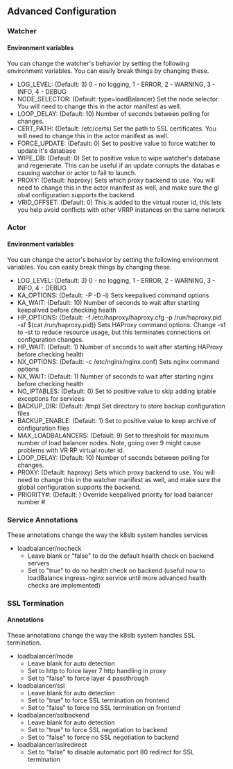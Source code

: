 ## Advanced Configuration

### Watcher

#### Environment variables
You can change the watcher's behavior by setting the following environment variables.  You can easily break things by changing these.

* LOG_LEVEL: (Default: 3) 0 - no logging, 1 - ERROR, 2 - WARNING, 3 - INFO, 4 - DEBUG
* NODE_SELECTOR: (Default: type=loadBalancer) Set the node selector.  You will need to change this in the actor manifest as well.
* LOOP_DELAY: (Default: 10) Number of seconds between polling for changes.
* CERT_PATH: (Default: /etc/certs) Set the path to SSL certificates.  You will need to change this in the actor manifest as well.
* FORCE_UPDATE: (Default: 0) Set to positive value to force watcher to update it's database
* WIPE_DB: (Default: 0) Set to positive value to wipe watcher's database and regenerate.  This can be useful if an update corrupts the databas
e causing watcher or actor to fail to launch.
* PROXY: (Default: haproxy) Sets which proxy backend to use.  You will need to change this in the actor manifest as well, and make sure the gl
obal configuration supports the backend.
* VRID_OFFSET: (Default: 0) This is added to the virtual router id, this lets you help avoid conflicts with other VRRP instances on the same network

### Actor

#### Environment variables
You can change the actor's behavior by setting the following environment variables.  You can easily break things by changing these.

* LOG_LEVEL: (Default: 3) 0 - no logging, 1 - ERROR, 2 - WARNING, 3 - INFO, 4 - DEBUG
* KA_OPTIONS: (Default: -P -D -l) Sets keepalived command options
* KA_WAIT: (Default: 10) Number of seconds to wait after starting keepalived before checking health
* HP_OPTIONS: (Default: -f /etc/haproxy/haproxy.cfg -p /run/haproxy.pid -sf $(cat /run/haproxy.pid)) Sets HAProxy command options.  Change -sf to -st to reduce resource usage, but this terminates connections on configuration changes.
* HP_WAIT: (Default: 1) Number of seconds to wait after starting HAProxy before checking health
* NX_OPTIONS: (Default: -c /etc/nginx/nginx.conf) Sets nginx command options
* NX_WAIT: (Default: 1) Number of seconds to wait after starting nginx before checking health
* NO_IPTABLES: (Default: 0) Set to positive value to skip adding iptable exceptions for services
* BACKUP_DIR: (Default: /tmp) Set directory to store backup configuration files
* BACKUP_ENABLE: (Default: 1) Set to positive value to keep archive of configuration files
* MAX_LOADBALANCERS: (Default: 9) Set to threshold for maximum number of load balancer nodes.  Note, going over 9 might cause problems with VR
RP virtual router id.
* LOOP_DELAY: (Default: 10) Number of seconds between polling for changes.
* PROXY: (Default: haproxy)  Sets which proxy backend to use.  You will need to change this in the watcher manifest as well, and make sure the global configuration supports the backend.
* PRIORITY#: (Default: ) Override keepalived priority for load balancer number #

### Service Annotations
These annotations change the way the k8slb system handles services
* loadbalancer/nocheck
  * Leave blank or "false" to do the default health check on backend servers
  * Set to "true" to do no health check on backend (useful now to loadBalance ingress-nginx service until more advanced health checks are implemented)

### SSL Termination

#### Annotations
These annotations change the way the k8slb system handles SSL termination.
* loadbalancer/mode
   * Leave blank for auto detection
   * Set to http to force layer 7 http handling in proxy
   * Set to "false" to force layer 4 passthrough
* loadbalancer/ssl
   * Leave blank for auto detection
   * Set to "true" to force SSL termination on frontend
   * Set to "false" to force no SSL termination on frontend
* loadbalancer/sslbackend
   * Leave blank for auto detection
   * Set to "true" to force SSL negotiation to backend
   * Set to "false" to force no SSL negotiation to backend
* loadbalancer/sslredirect
   * Set to "false" to disable automatic port 80 redirect for SSL termination

